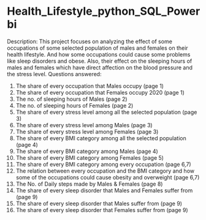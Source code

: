 # Health_Lifestyle_python_SQL_Powerbi

Description:
This project focuses on analyzing the effect of some occupations of some selected population of males and females on their health lifestyle. And how some occupations could cause some problems like sleep disorders and obese. Also, their effect on the sleeping hours of males and females which have direct affection on the blood pressure and the stress level. 
Questions answered:
1.	The share of every occupation that Males occupy (page 1)
2.	The share of every occupation that Females occupy 2020 (page 1)
3.	The no. of sleeping hours of Males (page 2)
4.	The no. of sleeping hours of Females (page 2)
5.	The share of every stress level among all the selected population (page 3)
6.	The share of every stress level among Males (page 3)
7.	The share of every stress level among Females (page 3)
8.	The share of every BMI category among all the selected population (page 4)
9.	The share of every BMI category among Males (page 4)
10.	The share of every BMI category among Females (page 5)
11.	The share of every BMI category among every occupation (page 6,7)
12.	The relation between every occupation and the BMI category and how some of the occupations could cause obesity and overweight (page 6,7)
13.	The No. of Daily steps made by Males & Females (page 8)
14.	The share of every sleep disorder that Males and Females suffer from (page 9)
15.	The share of every sleep disorder that Males suffer from (page 9)
16.	The share of every sleep disorder that Females suffer from (page 9)

 
